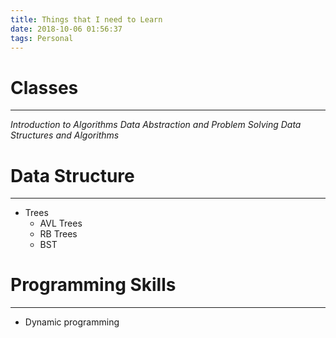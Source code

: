 ```yaml
---
title: Things that I need to Learn
date: 2018-10-06 01:56:37
tags: Personal
---
```

# Classes
---

*Introduction to Algorithms*
*Data Abstraction and Problem Solving*
*Data Structures and Algorithms*

# Data Structure
---

* Trees
	- AVL Trees
	- RB Trees
	- BST

# Programming Skills
---

* Dynamic programming
